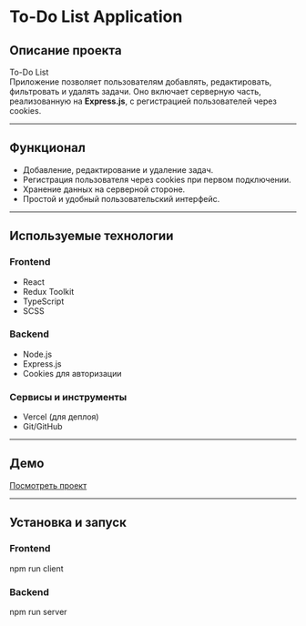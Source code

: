# To-Do List Application

## Описание проекта
To-Do List  
Приложение позволяет пользователям добавлять, редактировать, фильтровать и удалять задачи. Оно включает серверную часть, реализованную на **Express.js**, с регистрацией пользователей через cookies.

---

## Функционал
- Добавление, редактирование и удаление задач.
- Регистрация пользователя через cookies при первом подключении.
- Хранение данных на серверной стороне.
- Простой и удобный пользовательский интерфейс.

---

## Используемые технологии

### Frontend
- React
- Redux Toolkit
- TypeScript
- SCSS

### Backend
- Node.js
- Express.js
- Cookies для авторизации

### Сервисы и инструменты
- Vercel (для деплоя)
- Git/GitHub

---

## Демо
[Посмотреть проект](https://todo-list-typescript-seven.vercel.app/)

---

## Установка и запуск

### Frontend
npm run client

### Backend
npm run server

